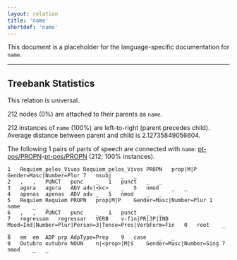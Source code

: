 ```yaml
---
layout: relation
title: 'name'
shortdef: 'name'
---
```


This document is a placeholder for the language-specific documentation
for `name`.

--------------------------------------------------------------------------------

## Treebank Statistics

This relation is universal.

212 nodes (0%) are attached to their parents as `name`.

212 instances of `name` (100%) are left-to-right (parent precedes child).
Average distance between parent and child is 2.12735849056604.

The following 1 pairs of parts of speech are connected with `name`: [pt-pos/PROPN]()-[pt-pos/PROPN]() (212; 100% instances).


~~~ conllu
1	Requiem_pelos_Vivos	Requiem_pelos_Vivos	PROPN	prop|M|P	Gender=Masc|Number=Plur	7	nsubj	_	_
2	,	,	PUNCT	punc	_	1	punct	_	_
3	agora	agora	ADV	adv|<kc>	_	5	nmod	_	_
4	apenas	apenas	ADV	adv	_	5	nmod	_	_
5	Requiem	Requiem	PROPN	prop|M|P	Gender=Masc|Number=Plur	1	name	_	_
6	,	,	PUNCT	punc	_	1	punct	_	_
7	regressam	regressar	VERB	v-fin|PR|3P|IND	Mood=Ind|Number=Plur|Person=3|Tense=Pres|VerbForm=Fin	0	root	_	_
8	em	em	ADP	prp	AdpType=Prep	9	case	_	_
9	Outubro	outubro	NOUN	n|<prop>|M|S	Gender=Masc|Number=Sing	7	nmod	_	_

~~~


